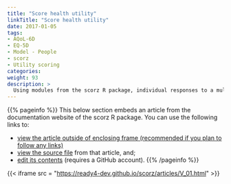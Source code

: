 ```yaml
---
title: "Score health utility"
linkTitle: "Score health utility"
date: 2017-01-05
tags:
- AQoL-6D
- EQ-5D
- Model - People
- scorz
- Utility scoring
categories:
weight: 93
description: >
  Using modules from the scorz R package, individual responses to a multi-attribute utility instrument survey can be converted into health utility total scores. This tutorial describes how to do for adolescent AQoL-6D health utility.
---
```


{{% pageinfo %}}
This below section embeds an article from the documentation website of the scorz R package. You can use the following links to:

* [view the article outside of enclosing frame (recommended if you plan to follow any links)](https://ready4-dev.github.io/scorz/articles/V_01.html)
* [view the source file](https://github.com/ready4-dev/scorz/blob/main/vignettes/V_01.Rmd) from that article, and;
* [edit its contents](https://github.com/ready4-dev/scorz/edit/main/vignettes/V_01.Rmd) (requires a GitHub account).
{{% /pageinfo %}}

{{< iframe src = "https://ready4-dev.github.io/scorz/articles/V_01.html" >}}